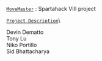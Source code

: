 [`MoveMaster`](https://move-master.vercel.app) : Spartahack VIII project

[`Project Description`](https://devpost.com/software/movemaster?ref_content=my-projects-tab&ref_feature=my_projects)\

Devin Dematto\
Tony Lu\
Niko Portillo\
Sid Bhattacharya